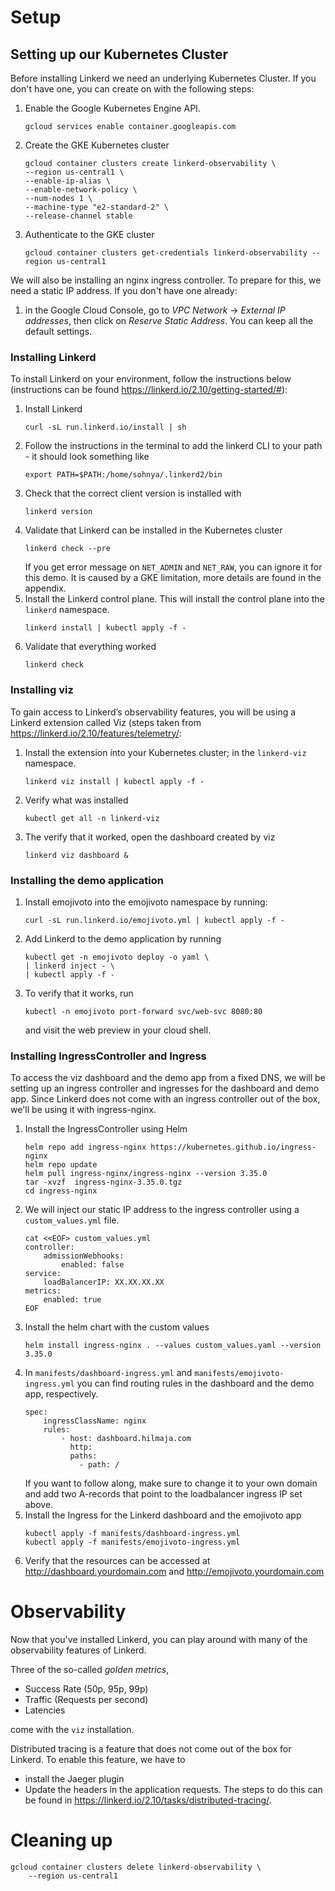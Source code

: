 # Setup
## Setting up our Kubernetes Cluster
Before installing Linkerd we need an underlying Kubernetes Cluster. If you don't have one, you can create on with the following steps:

1. Enable the Google Kubernetes Engine API.
    ```
    gcloud services enable container.googleapis.com
    ```
2. Create the GKE Kubernetes cluster
    ```
    gcloud container clusters create linkerd-observability \
    --region us-central1 \
    --enable-ip-alias \
    --enable-network-policy \
    --num-nodes 1 \
    --machine-type "e2-standard-2" \
    --release-channel stable
    ```
3. Authenticate to the GKE cluster
    ```
    gcloud container clusters get-credentials linkerd-observability --region us-central1
    ```

We will also be installing an nginx ingress controller. To prepare for this, we need a static IP address. If you don't have one already:
1. in the Google Cloud Console, go to _VPC Network_ -> _External IP addresses_, then click on _Reserve Static Address_. You can keep all the default settings. 

### Installing Linkerd
To install Linkerd on your environment, follow the instructions below (instructions can be found https://linkerd.io/2.10/getting-started/#): 

1. Install Linkerd
    ```
    curl -sL run.linkerd.io/install | sh
    ```
2. Follow the instructions in the terminal to add the linkerd CLI to your path - it should look something like
    ```
    export PATH=$PATH:/home/sohnya/.linkerd2/bin
    ```
3. Check that the correct client version is installed with
    ```
    linkerd version
    ```
4. Validate that Linkerd can be installed in the Kubernetes cluster
    ```
    linkerd check --pre
    ```
    If you get error message on `NET_ADMIN` and `NET_RAW`, you can ignore it for this demo. It is caused by a GKE limitation, more details are found in the appendix. 
5. Install the Linkerd control plane. This will install the control plane into the `linkerd` namespace.
    ```
    linkerd install | kubectl apply -f - 
    ```
6. Validate that everything worked
    ```
    linkerd check
    ```



### Installing viz
To gain access to Linkerd’s observability features, you will be using a Linkerd extension called Viz (steps taken from https://linkerd.io/2.10/features/telemetry/:
1. Install the extension into your Kubernetes cluster; in the `linkerd-viz` namespace.
    ```
    linkerd viz install | kubectl apply -f -
    ```
2. Verify what was installed
    ```
    kubectl get all -n linkerd-viz
    ```
3. The verify that it worked, open the dashboard created by viz
    ```
    linkerd viz dashboard &
    ```

### Installing the demo application
1. Install emojivoto into the emojivoto namespace by running:
    ```
    curl -sL run.linkerd.io/emojivoto.yml | kubectl apply -f -
    ```
2. Add Linkerd to the demo application by running
    ```
    kubectl get -n emojivoto deploy -o yaml \
    | linkerd inject - \
    | kubectl apply -f -
    ```
3. To verify that it works, run 
    ```
    kubectl -n emojivoto port-forward svc/web-svc 8080:80
    ```
    and visit the web preview in your cloud shell. 

### Installing IngressController and Ingress
To access the viz dashboard and the demo app from a fixed DNS, we will be setting up an ingress controller and ingresses for the dashboard and demo app. Since Linkerd does not come with an ingress controller out of the box, we'll be using it with ingress-nginx. 
1. Install the IngressController using Helm
    ```
    helm repo add ingress-nginx https://kubernetes.github.io/ingress-nginx
    helm repo update
    helm pull ingress-nginx/ingress-nginx --version 3.35.0
    tar -xvzf  ingress-nginx-3.35.0.tgz
    cd ingress-nginx
    ```
2. We will inject our static IP address to the ingress controller using a `custom_values.yml` file. 
    ```
    cat <<EOF> custom_values.yml
    controller:
        admissionWebhooks:
            enabled: false
    service:
        loadBalancerIP: XX.XX.XX.XX
    metrics:
        enabled: true
    EOF
    ```
3. Install the helm chart with the custom values
    ```
    helm install ingress-nginx . --values custom_values.yaml --version 3.35.0
    ```
4. In `manifests/dashboard-ingress.yml` and `manifests/emojivoto-ingress.yml` you can find routing rules in the dashboard and the demo app, respectively. 
    ```
    spec:
        ingressClassName: nginx
        rules:
            - host: dashboard.hilmaja.com
              http:
              paths:
                - path: /
    ```
    If you want to follow along, make sure to change it to your own domain and add two A-records that point to the loadbalancer ingress IP set above.
5. Install the Ingress for the Linkerd dashboard and the emojivoto app
    ```
    kubectl apply -f manifests/dashboard-ingress.yml
    kubectl apply -f manifests/emojivoto-ingress.yml
    ```
6. Verify that the resources can be accessed at http://dashboard.yourdomain.com and http://emojivoto.yourdomain.com

# Observability

Now that you've installed Linkerd, you can play around with many of the observability features of Linkerd. 

Three of the so-called _golden metrics_,
- Success Rate (50p, 95p, 99p)
- Traffic (Requests per second)
- Latencies

come with the `viz` installation.

Distributed tracing is a feature that does not come out of the box for Linkerd. To enable this feature, we have to 
- install the Jaeger plugin
- Update the headers in the application requests. 
The steps to do this can be found in https://linkerd.io/2.10/tasks/distributed-tracing/. 

# Cleaning up
```
gcloud container clusters delete linkerd-observability \
    --region us-central1
```

